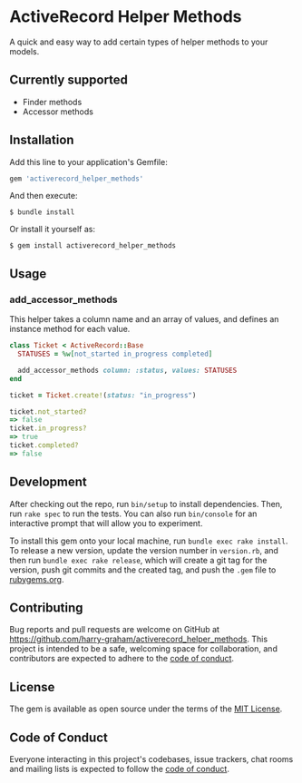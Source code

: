 # ActiveRecord Helper Methods

A quick and easy way to add certain types of helper methods to your models.

## Currently supported
- Finder methods
- Accessor methods

## Installation

Add this line to your application's Gemfile:

```ruby
gem 'activerecord_helper_methods'
```

And then execute:

    $ bundle install

Or install it yourself as:

    $ gem install activerecord_helper_methods

## Usage

### add_accessor_methods

This helper takes a column name and an array of values, and defines an instance method for each value.

```ruby
class Ticket < ActiveRecord::Base
  STATUSES = %w[not_started in_progress completed]

  add_accessor_methods column: :status, values: STATUSES
end

ticket = Ticket.create!(status: "in_progress")

ticket.not_started?
=> false
ticket.in_progress?
=> true
ticket.completed?
=> false
```

## Development

After checking out the repo, run `bin/setup` to install dependencies. Then, run `rake spec` to run the tests. You can also run `bin/console` for an interactive prompt that will allow you to experiment.

To install this gem onto your local machine, run `bundle exec rake install`. To release a new version, update the version number in `version.rb`, and then run `bundle exec rake release`, which will create a git tag for the version, push git commits and the created tag, and push the `.gem` file to [rubygems.org](https://rubygems.org).

## Contributing

Bug reports and pull requests are welcome on GitHub at https://github.com/harry-graham/activerecord_helper_methods. This project is intended to be a safe, welcoming space for collaboration, and contributors are expected to adhere to the [code of conduct](https://github.com/harry-graham/activerecord_helper_methods/blob/master/CODE_OF_CONDUCT.md).

## License

The gem is available as open source under the terms of the [MIT License](https://opensource.org/licenses/MIT).

## Code of Conduct

Everyone interacting in this project's codebases, issue trackers, chat rooms and mailing lists is expected to follow the [code of conduct](https://github.com/harry-graham/activerecord_helper_methods/blob/master/CODE_OF_CONDUCT.md).
